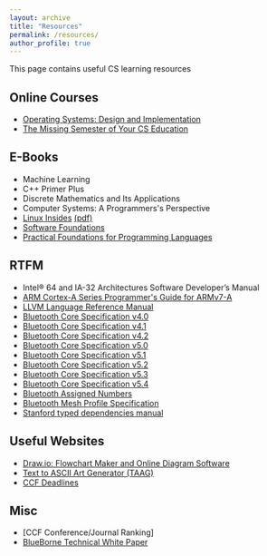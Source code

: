 ```yaml
---
layout: archive
title: "Resources"
permalink: /resources/
author_profile: true
---
```


This page contains useful CS learning resources

## Online Courses
- [Operating Systems: Design and Implementation](https://www.bilibili.com/video/BV1Cm4y1d7Ur/?spm_id_from=333.337.search-card.all.click&vd_source=98ed1b5c2b4b22a2d50bba400b48cc28)
- [The Missing Semester of Your CS Education](https://www.bilibili.com/video/BV1x7411H7wa/?spm_id_from=333.337.search-card.all.click&vd_source=98ed1b5c2b4b22a2d50bba400b48cc28)


## E-Books
- Machine Learning
- C++ Primer Plus
- Discrete Mathematics and Its Applications
- Computer Systems: A Programmers's Perspective
- [Linux Insides](https://0xax.gitbooks.io/linux-insides/content/) [(pdf)](../files/linux.pdf)
- [Software Foundations](../files/software_foundations.pdf)
- [Practical Foundations for Programming Languages](../files/practical_foundations_for_programming_languages.pdf)


## RTFM
- Intel® 64 and IA-32 Architectures Software Developer’s Manual
- [ARM Cortex-A Series Programmer's Guide for ARMv7-A](../files/arm-cortex-v7A.pdf)
- [LLVM Language Reference Manual](https://llvm.org/docs/LangRef.html)
- [Bluetooth Core Specification v4.0](../files/bluetooth/Core_v4.0.pdf)
- [Bluetooth Core Specification v4.1](../files/bluetooth/Core_v4.1.pdf)
- [Bluetooth Core Specification v4.2](../files/bluetooth/Core_v4.2.pdf)
- [Bluetooth Core Specification v5.0](../files/bluetooth/Core_v5.0.pdf)
- [Bluetooth Core Specification v5.1](../files/bluetooth/Core_v5.1.pdf)
- [Bluetooth Core Specification v5.2](../files/bluetooth/Core_v5.2.pdf)
- [Bluetooth Core Specification v5.3](../files/bluetooth/Core_v5.3.pdf)
- [Bluetooth Core Specification v5.4](../files/bluetooth/Core_v5.4.pdf)
- [Bluetooth Assigned Numbers](../files/bluetooth/Assigned_Numbers.pdf)
- [Bluetooth Mesh Profile Specification](../files/bluetooth/MshPRFv1.0.1.pdf)
- [Stanford typed dependencies manual](../files/dependencies_manual.pdf)


## Useful Websites
- [Draw.io: Flowchart Maker and Online Diagram Software](https://www.draw.io/)
- [Text to ASCII Art Generator (TAAG)](http://patorjk.com/software/taag/)
- [CCF Deadlines](https://ccfddl.github.io)

## Misc
- [CCF Conference/Journal Ranking]
- [BlueBorne Technical White Paper](../files/bluetooth/blueborne.pdf)
